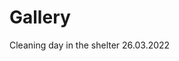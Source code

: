 # Gallery

<p>Cleaning day in the shelter 26.03.2022</p>

<ClientOnly>
  <ImageCarousel />
</ClientOnly>
